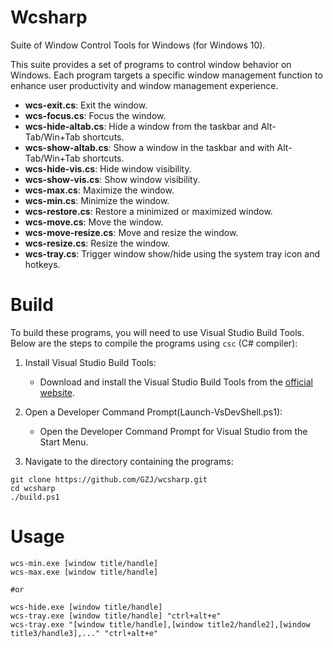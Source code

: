 # Wcsharp

Suite of Window Control Tools for Windows (for Windows 10).

This suite provides a set of programs to control window behavior on Windows. Each program targets a specific window management function to enhance user productivity and window management experience.

- **wcs-exit.cs**: Exit the window.
- **wcs-focus.cs**: Focus the window.
- **wcs-hide-altab.cs**: Hide a window from the taskbar and Alt-Tab/Win+Tab shortcuts.
- **wcs-show-altab.cs**: Show a window in the taskbar and with Alt-Tab/Win+Tab shortcuts.
- **wcs-hide-vis.cs**: Hide window visibility.
- **wcs-show-vis.cs**: Show window visibility.
- **wcs-max.cs**: Maximize the window.
- **wcs-min.cs**: Minimize the window.
- **wcs-restore.cs**: Restore a minimized or maximized window.
- **wcs-move.cs**: Move the window.
- **wcs-move-resize.cs**: Move and resize the window.
- **wcs-resize.cs**: Resize the window.
- **wcs-tray.cs**: Trigger window show/hide using the system tray icon and hotkeys.

# Build
To build these programs, you will need to use Visual Studio Build Tools. Below are the steps to compile the programs using `csc` (C# compiler):

1. Install Visual Studio Build Tools:
   - Download and install the Visual Studio Build Tools from the [official website](https://visualstudio.microsoft.com/visual-cpp-build-tools/).

2. Open a Developer Command Prompt(Launch-VsDevShell.ps1):
   - Open the Developer Command Prompt for Visual Studio from the Start Menu.

3. Navigate to the directory containing the programs:
```
git clone https://github.com/GZJ/wcsharp.git
cd wcsharp
./build.ps1
```

# Usage 
```
wcs-min.exe [window title/handle]
wcs-max.exe [window title/handle]

#or

wcs-hide.exe [window title/handle]
wcs-tray.exe [window title/handle] "ctrl+alt+e"
wcs-tray.exe "[window title/handle],[window title2/handle2],[window title3/handle3],..." "ctrl+alt+e"
```
